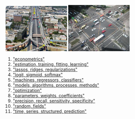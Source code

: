 <img src="../img/mergers.jpg" style="width: 200px;"/>
<img src="../img/intersection.jpg" style="width: 200px;"/>

1. ["econometrics"](econometrics.md)
1. ["estimation, training, fitting, learning"](estimation_training_fitting_learning.md)
1. ["lassos, ridges, regularizations"](lassos_ridges_regularizations.md)
1. ["logit, sigmoid, softmax"](logit_sigmoid_softmax.md)
1. ["machines, regressors, classifiers"](machines_regressors_classifiers.md)
1. ["models, algorithms, processes, methods"](models_algorithms_processes_methods.md)
1. ["optimization"](optimization.md)
1. ["parameters, weights, coefficients"](parameters_weights_coefficients.md)
1. ["precision, recall, sensitivity, specificity"](precision_recall_sensitivity_specificity.md)
1. ["random, fields"](random_fields.md)
1. ["time, series, structured, prediction"](time_series_structured_prediction.md)
